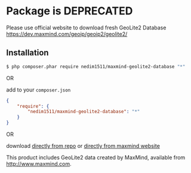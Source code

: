 # Package is DEPRECATED
Please use official website to download fresh GeoLite2 Database https://dev.maxmind.com/geoip/geoip2/geolite2/ 


## Installation

```bash
$ php composer.phar require nedim1511/maxmind-geolite2-database "*"
```

OR 

add to your `composer.json`

```json
{
    "require": {
        "nedim1511/maxmind-geolite2-database": "*"
    }
}
```

OR

download [directly from repo](https://github.com/lysenkobv/maxmind-geolite2-database/archive/master.zip) or [directly from maxmind website](http://dev.maxmind.com/geoip/geoip2/geolite2/)

This product includes GeoLite2 data created by MaxMind, available from
<a href="http://www.maxmind.com">http://www.maxmind.com</a>.
